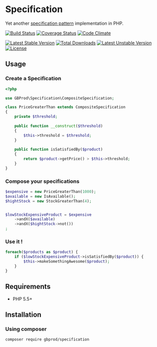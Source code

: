 # Specification

Yet another [specification pattern](http://en.wikipedia.org/wiki/Specification_pattern) implementation in PHP.

[![Build Status](https://travis-ci.org/gbprod/specification.svg?branch=master)](https://travis-ci.org/gbprod/specification) [![Coverage Status](https://coveralls.io/repos/github/gbprod/specification/badge.svg?branch=master)](https://coveralls.io/github/gbprod/specification?branch=master) [![Code Climate](https://codeclimate.com/github/gbprod/specification/badges/gpa.svg)](https://codeclimate.com/github/gbprod/specification)

[![Latest Stable Version](https://poser.pugx.org/gbprod/specification/v/stable)](https://packagist.org/packages/gbprod/specification) [![Total Downloads](https://poser.pugx.org/gbprod/specification/downloads)](https://packagist.org/packages/gbprod/specification) [![Latest Unstable Version](https://poser.pugx.org/gbprod/specification/v/unstable)](https://packagist.org/packages/gbprod/specification) [![License](https://poser.pugx.org/gbprod/specification/license)](https://packagist.org/packages/gbprod/specification)

## Usage

### Create a Specification

```php
<?php

use GBProd\Specification\CompositeSpecification;

class PriceGreaterThan extends CompositeSpecification
{
    private $threshold;
    
    public function __construct($threshold)
    {
        $this->threshold = $threshold;
    }
    
    public function isSatisfiedBy($product)
    {
        return $product->getPrice() > $this->threshold;
    }
}
```

### Compose your specifications

```php
$expensive = new PriceGreaterThan(1000);
$available = new IsAvailable();
$hightStock = new StockGreaterThan(4);


$lowStockExpensiveProduct = $expensive
    ->andX($available)
    ->andX($hightStock->not())
;
```

### Use it !

```php
foreach($products as $product) {
    if ($lowStockExpensiveProduct->isSatisfiedBy($product)) {
        $this->makeSomethingAwesome($product);
    }
}
```

## Requirements

 * PHP 5.5+

## Installation

### Using composer

```bash
composer require gbprod/specification
```